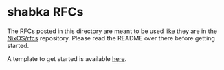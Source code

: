 # shabka RFCs

The RFCs posted in this directory are meant to be used like they are in the [NixOS/rfcs](https://github.com/NixOS/rfcs) repository.
Please read the README over there before getting started.

A template to get started is available [here](https://github.com/NixOS/rfcs/blob/master/0000-template.md).
